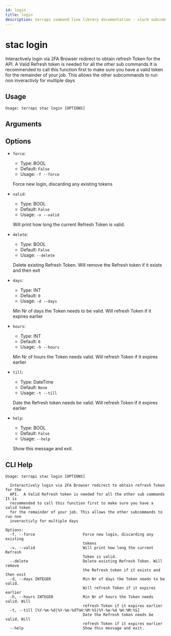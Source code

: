 ```yaml
---
id: login
title: login
description: terrapi command line library documentation - slurm subcommand
---
```


# stac login

Interactively login via 2FA Browser redirect to obtain refresh Token for the API. 
    A Valid Refresh token is needed for all the other sub commands
    It is recommended to call this function first to make sure you have a valid token for the remainder of your job. This allows the other subcommands to run non inveractivly for multiple days   
    

## Usage

```
Usage: terrapi stac login [OPTIONS]
```

## Arguments


## Options

* `force`:
    * Type: BOOL
    * Default: `False`
    * Usage: `-f
--force`

    Force new login, discarding any existing tokens



* `valid`:
    * Type: BOOL
    * Default: `False`
    * Usage: `-v
--valid`

    Will print how long the current Refresh Token is valid.



* `delete`:
    * Type: BOOL
    * Default: `False`
    * Usage: `--delete`

    Delete existing Refresh Token. Will remove the Refresh token if it exists and then exit



* `days`:
    * Type: INT
    * Default: `0`
    * Usage: `-d
--days`

    Min Nr of days the Token needs to be valid. Will refresh Token if it expires earlier



* `hours`:
    * Type: INT
    * Default: `0`
    * Usage: `-h
--hours`

    Min Nr of hours the Token needs valid. Will refresh Token if it expires earlier



* `till`:
    * Type: DateTime
    * Default: `None`
    * Usage: `-t
--till`

    Date the Refresh token needs be valid. Will refresh Token if it expires earlier



* `help`:
    * Type: BOOL
    * Default: `False`
    * Usage: `--help`

    Show this message and exit.



## CLI Help

```
Usage: terrapi stac login [OPTIONS]

  Interactively login via 2FA Browser redirect to obtain refresh Token for the
  API.  A Valid Refresh token is needed for all the other sub commands It is
  recommended to call this function first to make sure you have a valid token
  for the remainder of your job. This allows the other subcommands to run non
  inveractivly for multiple days

Options:
  -f, --force                     Force new login, discarding any existing
                                  tokens
  -v, --valid                     Will print how long the current Refresh
                                  Token is valid.
  --delete                        Delete existing Refresh Token. Will remove
                                  the Refresh token if it exists and then exit
  -d, --days INTEGER              Min Nr of days the Token needs to be valid.
                                  Will refresh Token if it expires earlier
  -h, --hours INTEGER             Min Nr of hours the Token needs valid. Will
                                  refresh Token if it expires earlier
  -t, --till [%Y-%m-%d|%Y-%m-%dT%H:%M:%S|%Y-%m-%d %H:%M:%S]
                                  Date the Refresh token needs be valid. Will
                                  refresh Token if it expires earlier
  --help                          Show this message and exit.
```

